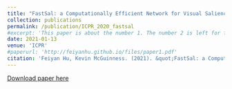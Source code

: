 ```yaml
---
title: "FastSal: a Computationally Efficient Network for Visual Saliency Prediction"
collection: publications
permalink: /publication/ICPR_2020_fastsal
#excerpt: 'This paper is about the number 1. The number 2 is left for future work.'
date: 2021-01-13
venue: 'ICPR'
#paperurl: 'http://feiyanhu.github.io/files/paper1.pdf'
citation: 'Feiyan Hu, Kevin McGuinness. (2021). &quot;FastSal: a Computationally Efficient Network for Visual Saliency Prediction.&quot; <i>International Conference on Pattern Recognition (ICPR) 2020</i>. '
---
```

<!--- This paper is about the number 1. The number 2 is left for future work.-->
[Download paper here](http://feiyanhu.github.io/files/paper1.pdf)

<!--- Recommended citation: Your Name, You. (2009). "Paper Title Number 1." <i>Journal 1</i>. 1(1) .-->
